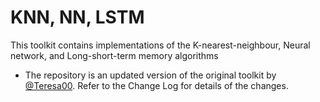 # KNN, NN, LSTM
This toolkit contains implementations of the K-nearest-neighbour, Neural network, and Long-short-term memory algorithms

- The repository is an updated version of the original toolkit by [@Teresa00](https://github.com/Teresa00/Brain2Speech). Refer to the Change Log for details of the changes.
